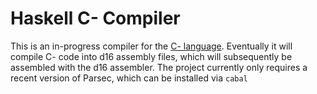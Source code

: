 # Haskell C- Compiler
This is an in-progress compiler for the [C- language](http://www.cs.dartmouth.edu/~cs57/Project/C-%20Spec.pdf).
Eventually it will compile C- code into d16 assembly files, which will subsequently be assembled with the d16 assembler.
The project currently only requires a recent version of Parsec, which can be installed via `cabal`


